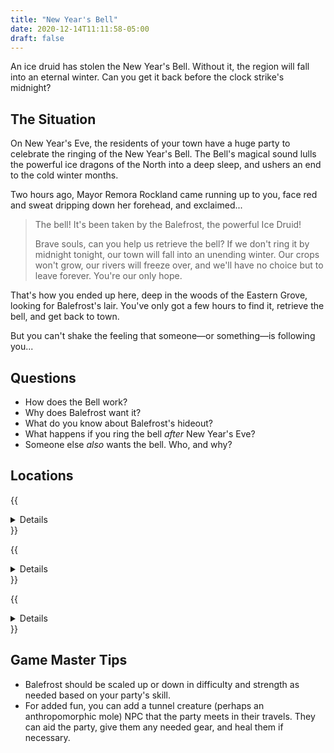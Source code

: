 ```yaml
---
title: "New Year's Bell"
date: 2020-12-14T11:11:58-05:00
draft: false
---
```


An ice druid has stolen the New Year's Bell. Without it, the region will fall into an eternal winter. Can you get it back before the clock strike's midnight?

<div data-toc="In This Adventure"></div>


## The Situation

On New Year's Eve, the residents of your town have a huge party to celebrate the ringing of the New Year's Bell. The Bell's magical sound lulls the powerful ice dragons of the North into a deep sleep, and ushers an end to the cold winter months.

Two hours ago, Mayor Remora Rockland came running up to you, face red and sweat dripping down her forehead, and exclaimed...

> The bell! It's been taken by the Balefrost, the powerful Ice Druid!
>
> Brave souls, can you help us retrieve the bell? If we don't ring it by midnight tonight, our town will fall into an unending winter. Our crops won't grow, our rivers will freeze over, and we'll have no choice but to leave forever. You're our only hope.

That's how you ended up here, deep in the woods of the Eastern Grove, looking for Balefrost's lair. You've only got a few hours to find it, retrieve the bell, and get back to town.

But you can't shake the feeling that someone&mdash;or something&mdash;is following you...



## Questions

- How does the Bell work?
- Why does Balefrost want it?
- What do you know about Balefrost's hideout?
- What happens if you ring the bell _after_ New Year's Eve?
- Someone else _also_ wants the bell. Who, and why?



## Locations

{{<details summary="The Path to Balefrost's Lair." blurb="The path through the Eastern Grove is cold, icy, dark, and&nbsp;dangerous.">}}
- _Secrets_
	+ Someone is following the party. Maybe they hear crunching branches, or smell something, or just get the sense of being watched.
	+ The entrance to Balefrost's Lair is hidden at the base of a very large tree. His lair is in the root system underneath it.
- _Creatures & Traps_
	+ **Ice Bridge.** A bridge of ice spans a raging river. It's slippery and weak in certain spots, and will collapse if too much weight is put on it. The water may or may not have piranha's in it.
	+ **Wolves.** They'll try to surround the party, pounce, and bite. They're controlled by Balefrost and used to keep away intruders, so they're presence means the party is close.
	+ **Bear.** If the party is noisy, a mound of snow will begin to shake, revealing a sleeping bear, now awake.
{{</details>}}

{{<details summary="Balefrost's Lair." blurb="A twisting maze of dirt tunnels built in the root system of the trees.">}}
- _Secrets_
	+
- _Creatures & Traps_
	+ **Freeze Trap.** The room begins to freeze, from the outer walls in. If touched by, players become frozen to the ground. The frozen ground is slippery, and can cause players to slip and get hurt.
	+ **Arrow Trap.** Observant players might notice a row of holes bored into some tangled roots along the wall. Closer, careful inspection reveals them to be an arrow trap. If the players don't notice them, one arrow per player is launched at the players as they walk by.
	+ **Cliff Face.** As the tunnel slowly lowers deeper underground, players come to a 15-20' tall cliff in front them. It's face is comprised of rocks, dirt, and loose roots.
	+ **Wall of Ice.** A wall of ice blocks the path forward. Do the players double back and find another way, or break through?
	+ **Cave-In.** The roof of the tunnel caves in on both sides of the players. A Wisdom Check will give players a hint it's about to happen. On a successful Dexterity roll, the player jumps clear before it it seals them in.
	+ **Flooded Pasageway.** The section of tunnel dips down into a flooded passage of ice cold water. It's too dark to see where, or if, it pops back out.
	+ **Spore Cloud.** A cloud of spores fills this section of tunnel. A successful Dexterity roll jumps out of the room before its effects kick in. On failure, [choose a random effect from this table](/random-effects/).
	+ **Wolves.** The players _were_ being followed... by wolves. They attack in the tunnels.
	+ **Giant Spider.** One or more players get stuck in an unseen giant spider web. While trying to free themselves, a Giant Spider attacks. If it takes too long, a sac of spider hatchlings bursts open and also attacks.
	+ **Balefrost.** When players find the Bell and grab it, Balefrost emerges from the dirt wall and attacks. He should flee before being knocked out. Balefrost shoots ice from his hands and can turn into a cloud of snow.
- _Gear & Treasure_
	+ Healing Potion
	+ Hide Armor
	+ Torches
	+ Balefrost the Ice Druid
{{</details>}}

{{<details summary="The Race Home." blurb="After retrieving the Bell, you glance at your watch and notice you have just 42 minutes to get back to the village.">}}
- _Creatures & Traps_
	+ **Treefolks.** As you race back to the village, a grove of treefolk attack and attempt to stop you (one for every three party members).
{{</details>}}



## Game Master Tips

- Balefrost should be scaled up or down in difficulty and strength as needed based on your party's skill.
- For added fun, you can add a tunnel creature (perhaps an anthropomorphic mole) NPC that the party meets in their travels. They can aid the party, give them any needed gear, and heal them if necessary.